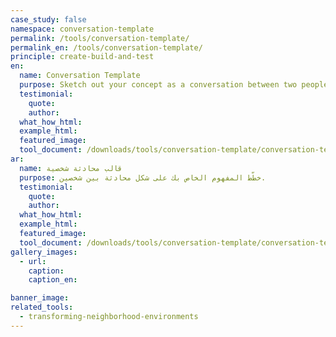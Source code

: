 ```yaml
---
case_study: false
namespace: conversation-template
permalink: /tools/conversation-template/
permalink_en: /tools/conversation-template/
principle: create-build-and-test
en:
  name: Conversation Template
  purpose: Sketch out your concept as a conversation between two people.
  testimonial:
    quote:
    author:
  what_how_html:
  example_html:
  featured_image:
  tool_document: /downloads/tools/conversation-template/conversation-template-en.pdf
ar:
  name: قالب محادثة شخصية
  purpose: خطّط المفهوم الخاص بك على شكل محادثة بين شخصين.
  testimonial:
    quote:
    author:
  what_how_html:
  example_html:
  featured_image:
  tool_document: /downloads/tools/conversation-template/conversation-template-ar.pdf
gallery_images:
  - url:
    caption:
    caption_en:

banner_image:
related_tools:
  - transforming-neighborhood-environments
---
```


